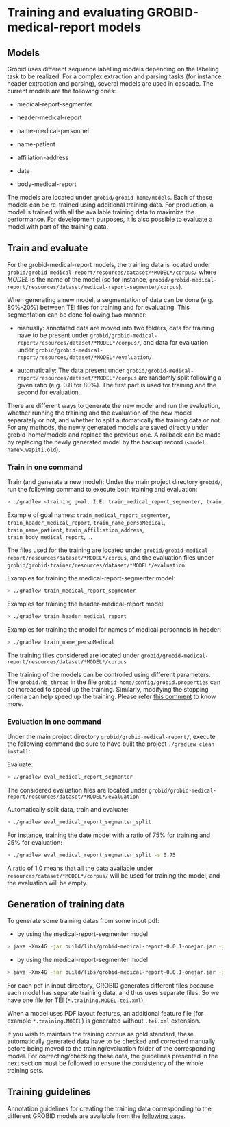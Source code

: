 <h1>Training and evaluating GROBID-medical-report models</h1>

## Models

Grobid uses different sequence labelling models depending on the labeling task to be realized. For a complex extraction and parsing tasks (for instance header extraction and parsing), several models are used in cascade. The current models are the following ones:

* medical-report-segmenter

* header-medical-report

* name-medical-personnel

* name-patient

* affiliation-address

* date

* body-medical-report

The models are located under `grobid/grobid-home/models`. Each of these models can be re-trained using additional training data. For production, a model is trained with all the available training data to maximize the performance. For development purposes, it is also possible to evaluate a model with part of the training data. 

## Train and evaluate

For the grobid-medical-report models, the training data is located under `grobid/grobid-medical-report/resources/dataset/*MODEL*/corpus/` 
where *MODEL* is the name of the model (so for instance, `grobid/grobid-medical-report/resources/dataset/medical-report-segmenter/corpus`). 

When generating a new model, a segmentation of data can be done (e.g. 80%-20%) between TEI files for training and for evaluating. This segmentation can be done following two manner: 

- manually: annotated data are moved into two folders, data for training have to be present under `grobid/grobid-medical-report/resources/dataset/*MODEL*/corpus/`, and data for evaluation under `grobid/grobid-medical-report/resources/dataset/*MODEL*/evaluation/`. 

- automatically: The data present under `grobid/grobid-medical-report/resources/dataset/*MODEL*/corpus` are randomly split following a given ratio (e.g. 0.8 for 80%). The first part is used for training and the second for evaluation.

There are different ways to generate the new model and run the evaluation, whether running the training and the evaluation of the new model separately or not, and whether to split automatically the training data or not. For any methods, the newly generated models are saved directly under grobid-home/models and replace the previous one. A rollback can be made by replacing the newly generated model by the backup record (`<model name>.wapiti.old`).

### Train in one command
Train (and generate a new model):
Under the main project directory `grobid/`, run the following command to execute both training and evaluation: 
```bash
> ./gradlew <training goal. I.E: train_medical_report_segmenter, train_header_medical_report>
```
Example of goal names: `train_medical_report_segmenter`, `train_header_medical_report`, `train_name_persoMedical`, `train_name_patient`, `train_affiliation_address`, `train_body_medical_report`, ...

The files used for the training are located under `grobid/grobid-medical-report/resources/dataset/*MODEL*/corpus`, and the evaluation files under `grobid/grobid-trainer/resources/dataset/*MODEL*/evaluation`. 

Examples for training the medical-report-segmenter model: 
```bash
> ./gradlew train_medical_report_segmenter
```

Examples for training the header-medical-report model: 
```bash
> ./gradlew train_header_medical_report
```
Examples for training the model for names of medical personnels in header: 
```bash
> ./gradlew train_name_persoMedical
```

The training files considered are located under `grobid/grobid-medical-report/resources/dataset/*MODEL*/corpus`

The training of the models can be controlled using different parameters. The `grobid.nb_thread` in the file `grobid-home/config/grobid.properties` can be increased to speed up the training. Similarly, modifying the stopping criteria can help speed up the training. Please refer [this comment](https://github.com/kermitt2/grobid/issues/336#issuecomment-412516422) to know more.

### Evaluation in one command
Under the main project directory `grobid/grobid-medical-report/`, execute the following command (be sure to have built the project `./gradlew clean install`:

Evaluate:
```bash
> ./gradlew eval_medical_report_segmenter
```

The considered evaluation files are located under `grobid/grobid-medical-report/resources/dataset/*MODEL*/evaluation`

Automatically split data, train and evaluate:
```bash
> ./gradlew eval_medical_report_segmenter_split
```

For instance, training the date model with a ratio of 75% for training and 25% for evaluation:
```bash
> ./gradlew eval_medical_report_segmenter_split -s 0.75
```

A ratio of 1.0 means that all the data available under `resources/dataset/*MODEL*/corpus/` will be used for training the model, and the evaluation will be empty. 

## Generation of training data
	
To generate some training datas from some input pdf:
* by using the medical-report-segmenter model
```bash
> java -Xmx4G -jar build/libs/grobid-medical-report-0.0.1-onejar.jar -gH ../grobid-home -dIn ~/path_to_input_directory/ -dOut ~/path_to_output_directory -exe createTrainingSegmentation
```

* by using the medical-report-segmenter model
```bash
> java -Xmx4G -jar build/libs/grobid-medical-report-0.0.1-onejar.jar -gH ../grobid-home -dIn ~/path_to_input_directory/ -dOut ~/path_to_output_directory -exe createTrainingHeader
```

For each pdf in input directory, GROBID generates different files because each model has separate training data, and thus uses separate files. So we have one file for TEI (`*.training.MODEL.tei.xml`), 

When a model uses PDF layout features, an additional feature file (for example `*.training.MODEL`) is generated without `.tei.xml` extension. 

If you wish to maintain the training corpus as gold standard, these automatically generated data have to be checked and corrected manually before being moved to the training/evaluation folder of the corresponding model. For correcting/checking these data, the guidelines presented in the next section must be followed to ensure the consistency of the whole training sets. 


## Training guidelines

Annotation guidelines for creating the training data corresponding to the different GROBID models are available from the [following page](training/General-principles.md).
